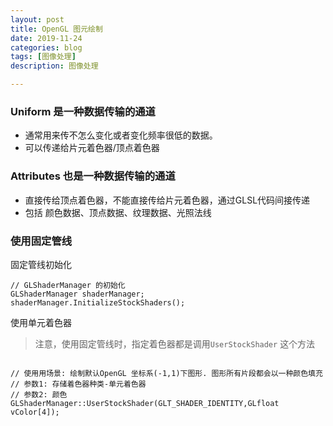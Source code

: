 ```yaml
---
layout: post
title: OpenGL 图元绘制
date: 2019-11-24
categories: blog
tags: [图像处理]
description: 图像处理

---
```


### Uniform 是一种数据传输的通道

* 通常用来传不怎么变化或者变化频率很低的数据。
* 可以传递给片元着色器/顶点着色器

### Attributes 也是一种数据传输的通道

* 直接传给顶点着色器，不能直接传给片元着色器，通过GLSL代码间接传递
* 包括 颜色数据、顶点数据、纹理数据、光照法线

### 使用固定管线

固定管线初始化

```
// GLShaderManager 的初始化 
GLShaderManager shaderManager;
shaderManager.InitializeStockShaders();
```

使用单元着色器

>注意，使用固定管线时，指定着色器都是调用`UserStockShader` 这个方法

```

// 使⽤用场景: 绘制默认OpenGL 坐标系(-1,1)下图形. 图形所有片段都会以一种颜⾊填充
// 参数1: 存储着⾊器种类-单元着⾊器 
// 参数2: 颜⾊
GLShaderManager::UserStockShader(GLT_SHADER_IDENTITY,GLfloat vColor[4]);
```